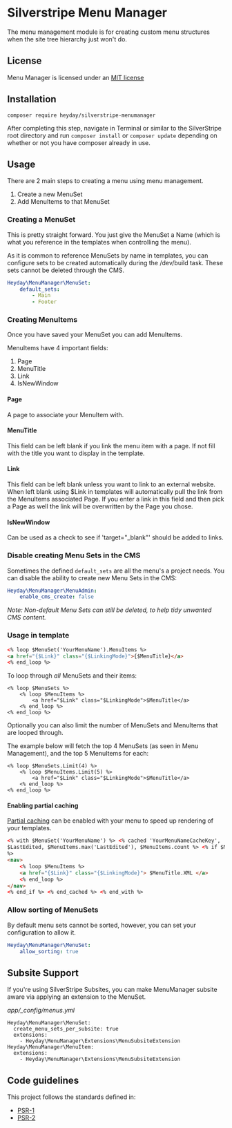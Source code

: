 # Silverstripe Menu Manager

The menu management module is for creating custom menu structures when the site
tree hierarchy just won't do.

## License

Menu Manager is licensed under an [MIT license](http://heyday.mit-license.org/)

## Installation

```
composer require heyday/silverstripe-menumanager
```

After completing this step, navigate in Terminal or similar to the SilverStripe
root directory and run `composer install` or `composer update` depending on
whether or not you have composer already in use.

## Usage

There are 2 main steps to creating a menu using menu management.

1. Create a new MenuSet
2. Add MenuItems to that MenuSet

### Creating a MenuSet

This is pretty straight forward. You just give the MenuSet a Name (which is what
you reference in the templates when controlling the menu).

As it is common to reference MenuSets by name in templates, you can configure
sets to be created automatically during the /dev/build task. These sets cannot
be deleted through the CMS.

```yaml
Heyday\MenuManager\MenuSet:
    default_sets:
        - Main
        - Footer
```

### Creating MenuItems

Once you have saved your MenuSet you can add MenuItems.

MenuItems have 4 important fields:

1. Page
2. MenuTitle
3. Link
4. IsNewWindow

#### Page

A page to associate your MenuItem with.

#### MenuTitle

This field can be left blank if you link the menu item with a page. If not fill
with the title you want to display in the template.

#### Link

This field can be left blank unless you want to link to an external website.
When left blank using $Link in templates will automatically pull the link from
the MenuItems associated Page. If you enter a link in this field and then pick a
Page as well the link will be overwritten by the Page you chose.

#### IsNewWindow

Can be used as a check to see if 'target="\_blank"' should be added to links.

### Disable creating Menu Sets in the CMS

Sometimes the defined `default_sets` are all the menu's a project needs. You can
disable the ability to create new Menu Sets in the CMS:

```yml
Heyday\MenuManager\MenuAdmin:
    enable_cms_create: false
```

_Note: Non-default Menu Sets can still be deleted, to help tidy unwanted CMS
content._

### Usage in template

```html
<% loop $MenuSet('YourMenuName').MenuItems %>
<a href="{$Link}" class="{$LinkingMode}">{$MenuTitle}</a>
<% end_loop %>
```

To loop through _all_ MenuSets and their items:

    <% loop $MenuSets %>
    	<% loop $MenuItems %>
    		<a href="$Link" class="$LinkingMode">$MenuTitle</a>
    	<% end_loop %>
    <% end_loop %>

Optionally you can also limit the number of MenuSets and MenuItems that are looped through.

The example below will fetch the top 4 MenuSets (as seen in Menu Management), and the top 5 MenuItems for each:

    <% loop $MenuSets.Limit(4) %>
    	<% loop $MenuItems.Limit(5) %>
    		<a href="$Link" class="$LinkingMode">$MenuTitle</a>
    	<% end_loop %>
    <% end_loop %>

#### Enabling partial caching

[Partial caching](https://docs.silverstripe.org/en/4/developer_guides/performance/partial_caching/)
can be enabled with your menu to speed up rendering of your templates.

```html
<% with $MenuSet('YourMenuName') %> <% cached 'YourMenuNameCacheKey',
$LastEdited, $MenuItems.max('LastEdited'), $MenuItems.count %> <% if $MenuItems
%>
<nav>
    <% loop $MenuItems %>
    <a href="{$Link}" class="{$LinkingMode}"> $MenuTitle.XML </a>
    <% end_loop %>
</nav>
<% end_if %> <% end_cached %> <% end_with %>
```

### Allow sorting of MenuSets

By default menu sets cannot be sorted, however, you can set your configuration to allow it.

```yaml
Heyday\MenuManager\MenuSet:
    allow_sorting: true
```

## Subsite Support

If you're using SilverStripe Subsites, you can make MenuManager subsite aware
via applying an extension to the MenuSet.

_app/\_config/menus.yml_

```
Heyday\MenuManager\MenuSet:
  create_menu_sets_per_subsite: true
  extensions:
    - Heyday\MenuManager\Extensions\MenuSubsiteExtension
Heyday\MenuManager\MenuItem:
  extensions:
    - Heyday\MenuManager\Extensions\MenuSubsiteExtension
```

## Code guidelines

This project follows the standards defined in:

-   [PSR-1](http://www.php-fig.org/psr/psr-1/)
-   [PSR-2](http://www.php-fig.org/psr/psr-2/)
